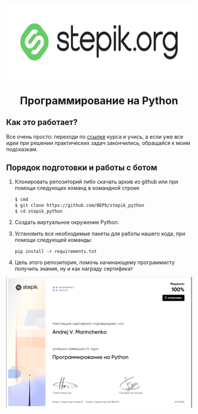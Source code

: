 <div align="center">


<img src="./art/stepik_logotype_green.png" alt="logo" width="600" height="200.5">

# Программирование на Python

</div>

## Как это работает?

Все очень просто: переходи по [ссылке](https://stepik.org/course/67/syllabus) курса и учись, а если уже все идеи при решении практических задач закончились, обращайся к моим подсказкам.

## Порядок подготовки и работы с ботом

1. Клонировать репозиторий либо скачать архив из github или при помощи следующих команд в командной строке
   ```commandline
   $ cmd
   $ git clone https://github.com/BEPb/stepik_python
   $ cd stepik_python
   ```

2. Создать виртуальное окружение Python.
3. Установить все необходимые пакеты для работы нашего кода, при помощи следующей команды:

    ```
    pip install -r requirements.txt
    ```

4. Цель этого репозитория, помочь начинающему программисту получить знания, ну и как награду сертификат

<img src="./art/stepik_Python.png" alt="sertificate" >
